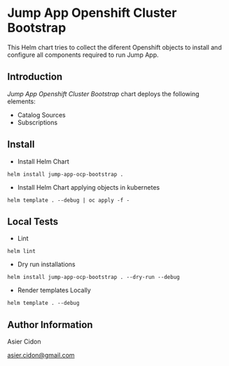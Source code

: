 # Jump App Openshift Cluster Bootstrap

This Helm chart tries to collect the diferent Openshift objects to install and configure all components required to run Jump App.

## Introduction

*Jump App Openshift Cluster Bootstrap* chart deploys the following elements:

- Catalog Sources
- Subscriptions

## Install

- Install Helm Chart

```$bash
helm install jump-app-ocp-bootstrap . 
```

- Install Helm Chart applying objects in kubernetes

```$bash
helm template . --debug | oc apply -f -
```

## Local Tests

- Lint

```$bash
helm lint
```

- Dry run installations

```$bash
helm install jump-app-ocp-bootstrap . --dry-run --debug
```

- Render templates Locally

```$bash
helm template . --debug
```

## Author Information

Asier Cidon

asier.cidon@gmail.com
